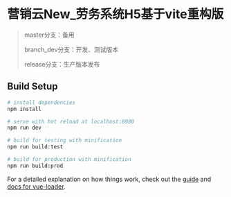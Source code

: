 # 营销云New_劳务系统H5基于vite重构版

> master分支：备用
>  
> branch_dev分支：开发、测试版本
>  
> release分支：生产版本发布

## Build Setup

``` bash
# install dependencies
npm install

# serve with hot reload at localhost:8080
npm run dev

# build for testing with minification
npm run build:test

# build for production with minification
npm run build:prod
```

For a detailed explanation on how things work, check out the [guide](http://vuejs-templates.github.io/webpack/) and [docs for vue-loader](http://vuejs.github.io/vue-loader).
